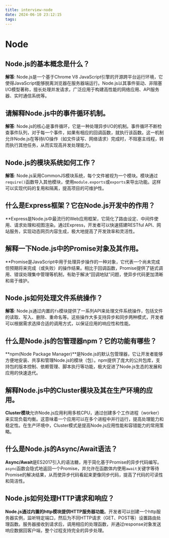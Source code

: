```yaml
---
title: interview-node
date: 2024-06-10 23:12:15
tags:
---
```

# Node

## Node.js的基本概念是什么？

**解答**: Node.js是一个基于Chrome V8 JavaScript引擎的开源跨平台运行环境，它使得JavaScript能够脱离浏览器在服务器端运行。Node.js以其事件驱动、非阻塞I/O模型著称，擅长处理并发请求，广泛应用于构建高性能的网络应用、API服务器、实时通信系统等。

## 请解释Node.js中的事件循环机制。

**解答**: Node.js的核心是事件循环，它是一种处理异步I/O的机制。事件循环不断检查事件队列，对于每一个事件，如果有相应的回调函数，就执行该函数。这一机制允许Node.js在等待I/O操作（如文件读写、网络请求）完成时，不阻塞主线程，转而执行其他任务，从而实现高并发处理能力。

## Node.js的模块系统如何工作？

**解答**: Node.js采用CommonJS模块系统，每个文件被视为一个模块。模块通过`require()`函数导入其他模块，使用`module.exports`或`exports`来导出功能。这样可以实现代码的复用和隔离，提高项目的可维护性。

## 什么是Express框架？它在Node.js开发中的作用？

**Express是Node.js中最流行的Web应用框架，它简化了路由设定、中间件使用、请求处理和视图渲染。通过Express，开发者可以快速搭建RESTful API、网站服务，实现动态网页内容生成，极大地提高了开发效率和灵活性。

## 解释一下Node.js中的Promise对象及其作用。

**Promise是JavaScript中用于处理异步操作的一种对象，它代表一个尚未完成但预期将来完成（或失败）的操作结果。相比于回调函数，Promise提供了链式调用、错误处理集中管理等机制，有助于解决“回调地狱”问题，使异步代码更加清晰和易于维护。

## Node.js如何处理文件系统操作？

**解答**: Node.js通过内置的`fs`模块提供了一系列API来处理文件系统操作，包括文件的读取、写入、删除、重命名等。这些操作大多支持异步和同步两种模式，开发者可以根据需求选择合适的调用方式，以保证应用的响应性和性能。

## 什么是Node.js的包管理器npm？它的功能有哪些？

**npm(Node Package Manager)**是Node.js的默认包管理器，它让开发者能够方便地安装、共享和管理Node.js的模块（包）。npm提供了庞大的公共包库，支持包的版本控制、依赖管理、脚本执行等功能，极大促进了Node.js生态的发展和应用的快速迭代。

## 解释Node.js中的Cluster模块及其在生产环境的应用。

**Cluster模块**允许Node.js应用利用多核CPU，通过创建多个工作进程（worker）来实现负载均衡。这意味着一个应用可以在多个进程中并行运行，提高处理能力和稳定性。在生产环境中，Cluster模式是提高Node.js应用性能和容错能力的常用策略。

## 什么是Node.js的Async/Await语法？

**Async/Await**是ES2017引入的语法糖，用于简化基于Promise的异步代码编写。`async`函数会隐式地返回一个Promise，并允许在函数体内使用`await`关键字等待Promise的解决结果，从而使异步代码看起来更像同步代码，提高了代码的可读性和简洁性。

## Node.js如何处理HTTP请求和响应？

**Node.js通过内置的http模块提供HTTP服务器功能**。开发者可以创建一个http服务器实例，监听特定端口，然后为不同HTTP请求（GET、POST等）设置路由处理函数。服务器接收到请求后，调用相应的处理函数，并通过response对象发送响应数据回客户端，整个过程支持完全的异步处理。